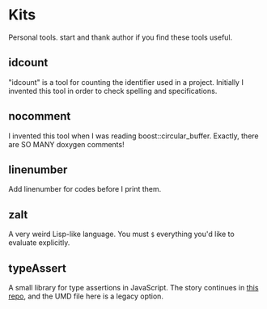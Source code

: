 # Kits
Personal tools. start and thank author if you find these tools useful.

## idcount
"idcount" is a tool for counting the identifier used in a project. Initially I invented this tool in order to check spelling and specifications.

## nocomment
I invented this tool when I was reading boost::circular_buffer. Exactly, there are SO MANY doxygen comments!

## linenumber
Add linenumber for codes before I print them.

## zalt
A very weird Lisp-like language. You must `$` everything you'd like to evaluate explicitly.

## typeAssert
A small library for type assertions in JavaScript. The story continues in [this repo](https://github.com/ICEYSELF/TypeAssert), and the UMD file here is a legacy option.
